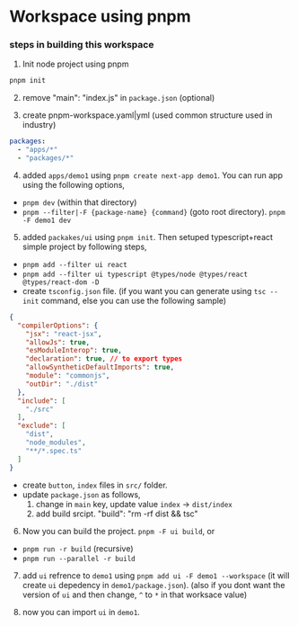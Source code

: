 # Workspace using pnpm

### steps in building this workspace

1) Init node project using pnpm
```sh
pnpm init
```

2) remove "main": "index.js" in `package.json` (optional)

3) create pnpm-workspace.yaml|yml (used common structure used in industry) 
```yml
packages:
  - "apps/*"
  - "packages/*"
```

4) added `apps/demo1` using `pnpm create next-app demo1`.
You can run app using the following options,
 - `pnpm dev` (within that directory)
 - `pnpm --filter|-F {package-name} {command}` (goto root directory). `pnpm -F demo1 dev`
 
5) added `packakes/ui` using `pnpm init`. Then setuped typescript+react simple project by following steps,

- `pnpm add --filter ui react`
- `pnpm add --filter ui typescript @types/node @types/react @types/react-dom -D`
- create `tsconfig.json` file. (if you want you can generate using `tsc --init` command, else you can use the following sample)

```json
{
  "compilerOptions": {
    "jsx": "react-jsx",
    "allowJs": true,
    "esModuleInterop": true,
    "declaration": true, // to export types
    "allowSyntheticDefaultImports": true,
    "module": "commonjs",
    "outDir": "./dist"
  },
  "include": [
    "./src"
  ],
  "exclude": [
    "dist",
    "node_modules",
    "**/*.spec.ts"
  ]
}
```
- create `button`, `index` files in `src/` folder.
- update `package.json` as follows,
  1) change in `main` key, update value `index` -> `dist/index`
  2) add build srcipt. "build": "rm -rf dist && tsc"

6) Now you can build the project. `pnpm -F ui build`, or
  - `pnpm run -r build` (recursive)
  - `pnpm run --parallel -r build`

7) add `ui` refrence to `demo1` using `pnpm add ui -F demo1 --workspace` (it will create `ui` depedency in `demo1/package.json`). (also if you dont want the version of `ui` and then change, `^` to `*` in that worksace value)

8) now you can import `ui` in `demo1`.